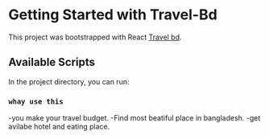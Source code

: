 # Getting Started with Travel-Bd

This project was bootstrapped with React [Travel bd](https://travel-bd-react1.netlify.app/).

## Available Scripts

In the project directory, you can run:

### `whay use this`
-you make your travel budget.
-Find most beatiful place in bangladesh.
-get avilabe hotel and eating place.

